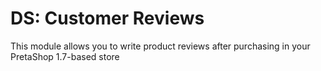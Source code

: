 # DS: Customer Reviews
This module allows you to write product reviews after purchasing in your PretaShop 1.7-based store
